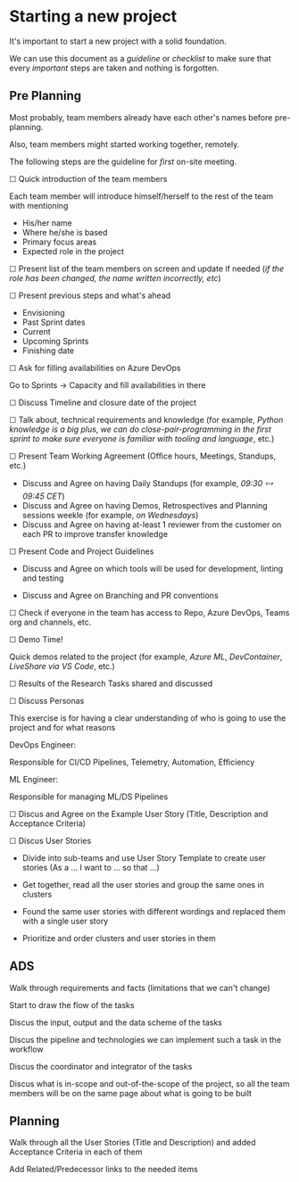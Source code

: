 # Starting a new project

It's important to start a new project with a solid foundation.

We can use this document as a _guideline_ or _checklist_ to make sure that every _important_ steps are taken and nothing is forgotten.

## Pre Planning

Most probably, team members already have each other's names before pre-planning.

Also, team members might started working together, remotely.

The following steps are the guideline for _first_ on-site meeting.

☐ Quick introduction of the team members

Each team member will introduce himself/herself to the rest of the team with mentioning
  * His/her name
  * Where he/she is based
  * Primary focus areas
  * Expected role in the project

☐ Present list of the team members on screen and update if needed (_if the role has been changed, the name written incorrectly, etc_)

☐ Present previous steps and what's ahead

  * Envisioning
  * Past Sprint dates
  * Current
  * Upcoming Sprints
  * Finishing date

☐ Ask for filling availabilities on Azure DevOps

Go to Sprints → Capacity and fill availabilities in there

☐ Discuss Timeline and closure date of the project

☐ Talk about, technical requirements and knowledge (for example, _Python knowledge is a big plus_, _we can do close-pair-programming in the first sprint to make sure everyone is familiar with tooling and language_, etc.)

☐ Present Team Working Agreement (Office hours, Meetings, Standups, etc.)

  * Discuss and Agree on having Daily Standups (for example, _09:30 🡘 09:45 CET_)
  * Discuss and Agree on having Demos, Retrospectives and Planning sessions weekle (for example, _on Wednesdays_)
  * Discuss and Agree on having at-least 1 reviewer from the customer on each PR to improve transfer knowledge

☐ Present Code and Project Guidelines

* Discuss and Agree on which tools will be used for development, linting and testing

* Discuss and Agree on Branching and PR conventions

☐ Check if everyone in the team has access to Repo, Azure DevOps, Teams org and channels, etc.

☐ Demo Time!

Quick demos related to the project (for example, _Azure ML_, _DevContainer_, _LiveShare via VS Code_, etc.)

☐ Results of the Research Tasks shared and discussed

☐ Discuss Personas

This exercise is for having a clear understanding of who is going to use the project and for what reasons

DevOps Engineer:

Responsible for CI/CD Pipelines, Telemetry, Automation, Efficiency

ML Engineer:

Responsible for managing ML/DS Pipelines


☐ Discus and Agree on the Example User Story (Title, Description and Acceptance Criteria)

☐ Discus User Stories

* Divide into sub-teams and use User Story Template to create user stories (As a … I want to … so that …)

* Get together, read all the user stories and group the same ones in clusters

* Found the same user stories with different wordings and replaced them with a single user story

* Prioritize and order clusters and user stories in them

## ADS

Walk through requirements and facts (limitations that we can't change)

Start to draw the flow of the tasks

Discus the input, output and the data scheme of the tasks

Discus the pipeline and technologies we can implement such a task in the workflow

Discus the coordinator and integrator of the tasks

Discus what is in-scope and out-of-the-scope of the project, so all the team members will be on the same page about what is going to be built

## Planning

Walk through all the User Stories (Title and Description) and added Acceptance Criteria in each of them

Add Related/Predecessor links to the needed items
